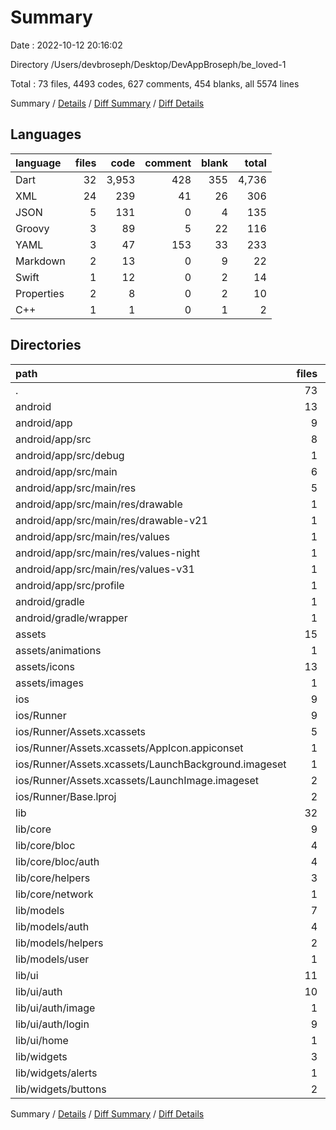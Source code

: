 # Summary

Date : 2022-10-12 20:16:02

Directory /Users/devbroseph/Desktop/DevAppBroseph/be_loved-1

Total : 73 files,  4493 codes, 627 comments, 454 blanks, all 5574 lines

Summary / [Details](details.md) / [Diff Summary](diff.md) / [Diff Details](diff-details.md)

## Languages
| language | files | code | comment | blank | total |
| :--- | ---: | ---: | ---: | ---: | ---: |
| Dart | 32 | 3,953 | 428 | 355 | 4,736 |
| XML | 24 | 239 | 41 | 26 | 306 |
| JSON | 5 | 131 | 0 | 4 | 135 |
| Groovy | 3 | 89 | 5 | 22 | 116 |
| YAML | 3 | 47 | 153 | 33 | 233 |
| Markdown | 2 | 13 | 0 | 9 | 22 |
| Swift | 1 | 12 | 0 | 2 | 14 |
| Properties | 2 | 8 | 0 | 2 | 10 |
| C++ | 1 | 1 | 0 | 1 | 2 |

## Directories
| path | files | code | comment | blank | total |
| :--- | ---: | ---: | ---: | ---: | ---: |
| . | 73 | 4,493 | 627 | 454 | 5,574 |
| android | 13 | 187 | 44 | 34 | 265 |
| android/app | 9 | 144 | 44 | 23 | 211 |
| android/app/src | 8 | 90 | 39 | 10 | 139 |
| android/app/src/debug | 1 | 4 | 4 | 1 | 9 |
| android/app/src/main | 6 | 82 | 31 | 8 | 121 |
| android/app/src/main/res | 5 | 52 | 25 | 5 | 82 |
| android/app/src/main/res/drawable | 1 | 9 | 0 | 1 | 10 |
| android/app/src/main/res/drawable-v21 | 1 | 9 | 0 | 1 | 10 |
| android/app/src/main/res/values | 1 | 12 | 9 | 1 | 22 |
| android/app/src/main/res/values-night | 1 | 9 | 9 | 1 | 19 |
| android/app/src/main/res/values-v31 | 1 | 13 | 7 | 1 | 21 |
| android/app/src/profile | 1 | 4 | 4 | 1 | 9 |
| android/gradle | 1 | 5 | 0 | 1 | 6 |
| android/gradle/wrapper | 1 | 5 | 0 | 1 | 6 |
| assets | 15 | 82 | 0 | 14 | 96 |
| assets/animations | 1 | 1 | 0 | 0 | 1 |
| assets/icons | 13 | 71 | 0 | 13 | 84 |
| assets/images | 1 | 10 | 0 | 1 | 11 |
| ios | 9 | 214 | 2 | 11 | 227 |
| ios/Runner | 9 | 214 | 2 | 11 | 227 |
| ios/Runner/Assets.xcassets | 5 | 133 | 0 | 6 | 139 |
| ios/Runner/Assets.xcassets/AppIcon.appiconset | 1 | 80 | 0 | 1 | 81 |
| ios/Runner/Assets.xcassets/LaunchBackground.imageset | 1 | 21 | 0 | 1 | 22 |
| ios/Runner/Assets.xcassets/LaunchImage.imageset | 2 | 26 | 0 | 3 | 29 |
| ios/Runner/Base.lproj | 2 | 68 | 2 | 2 | 72 |
| lib | 32 | 3,953 | 428 | 355 | 4,736 |
| lib/core | 9 | 675 | 213 | 154 | 1,042 |
| lib/core/bloc | 4 | 397 | 9 | 101 | 507 |
| lib/core/bloc/auth | 4 | 397 | 9 | 101 | 507 |
| lib/core/helpers | 3 | 39 | 1 | 12 | 52 |
| lib/core/network | 1 | 239 | 155 | 26 | 420 |
| lib/models | 7 | 145 | 9 | 48 | 202 |
| lib/models/auth | 4 | 73 | 6 | 30 | 109 |
| lib/models/helpers | 2 | 18 | 0 | 6 | 24 |
| lib/models/user | 1 | 54 | 3 | 12 | 69 |
| lib/ui | 11 | 2,695 | 162 | 116 | 2,973 |
| lib/ui/auth | 10 | 2,649 | 162 | 113 | 2,924 |
| lib/ui/auth/image | 1 | 440 | 15 | 12 | 467 |
| lib/ui/auth/login | 9 | 2,209 | 147 | 101 | 2,457 |
| lib/ui/home | 1 | 46 | 0 | 3 | 49 |
| lib/widgets | 3 | 379 | 20 | 27 | 426 |
| lib/widgets/alerts | 1 | 87 | 1 | 9 | 97 |
| lib/widgets/buttons | 2 | 292 | 19 | 18 | 329 |

Summary / [Details](details.md) / [Diff Summary](diff.md) / [Diff Details](diff-details.md)
